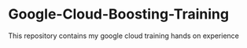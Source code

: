 # Google-Cloud-Boosting-Training
This repository contains my google cloud training hands on experience 
